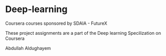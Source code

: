 # Deep-learning
Coursera courses sponsored by SDAIA - FutureX

These project assignments are a part of the Deep learning Specilization on Coursera

Abdullah Aldughayem
